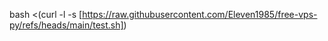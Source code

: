bash <(curl -l -s [https://raw.githubusercontent.com/Eleven1985/free-vps-py/refs/heads/main/test.sh])
